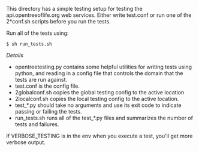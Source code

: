 This directory has a simple testing setup for testing the api.opentreeoflife.org 
web services. Either write test.conf or run one of the 2*conf.sh scripts
before you run the tests.

Run all of the tests using:

    $ sh run_tests.sh

*Details*

  * opentreetesting.py contains some helpful utilities for writing tests
        using python, and reading in a config file that controls the domain
        that the tests are run against.
  * test.conf is the config file.
  * 2globalconf.sh copies the global testing config to the active location
  * 2localconf.sh copies the local testing config to the active location.
  * test_*.py should take no arguments and use its exit code to indicate
        passing or failing the tests.
  * run_tests.sh runs all of the test_*.py files and summarizes the number
        of tests and failures.

If VERBOSE_TESTING is in the env when you execute a test, you'll get more
verbose output.

